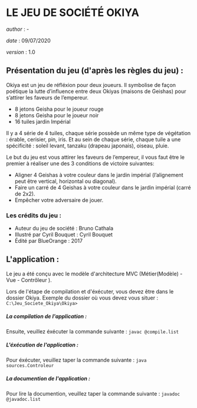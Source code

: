 # LE JEU DE SOCIÉTÉ OKIYA         

*author*  : -

*date*    : 09/07/2020

*version* : 1.0			

## Présentation du jeu (d'après les règles du jeu)	:

Okiya est un jeu de réfléxion pour deux joueurs. Il symbolise de façon poétique la lutte d’influence entre deux Okiyas (maisons de Geishas) pour s’attirer les faveurs de l’empereur.

- 8 jetons Geisha pour le joueur rouge 
- 8 jetons Geisha pour le joueur noir 
- 16 tuiles jardin Impérial

Il y a 4 série de 4 tuiles, chaque série possède un même type de végétation : érable, cerisier, pin, iris. 
Et au sein de chaque série, chaque tuile a une spécificité : soleil levant, tanzaku (drapeau japonais), oiseau, pluie.

Le but du jeu est vous attirer les faveurs de l’empereur, il vous faut être le premier à réaliser une des 3 conditions de victoire suivantes:

- Aligner 4 Geishas à votre couleur dans le jardin impérial (l’alignement peut être vertical, horizontal ou diagonal).
- Faire un carré de 4 Geishas à votre couleur dans le jardin impérial (carré de 2x2).
- Empêcher votre adversaire de jouer.

### Les crédits du jeu :

- Auteur du jeu de société 		 : Bruno Cathala
- Illustré par Cyril Bouquet 	: Cyril Bouquet
- Édité par BlueOrange 			    : 2017

## L'application :

Le jeu a été conçu avec le modèle d'architecture MVC (Métier(Modèle) - Vue - Contrôleur ).

Lors de l'étape de compilation et d'éxécuter, vous devez être dans le dossier Okiya.
Exemple du dossier où vous devez vous situer : `C:\Jeu_Societe_Okiya\Okiya>`

##### La compilation de l'application :

Ensuite, veuillez éxécuter la commande suivante : `javac @compile.list`

##### L'éxécution de l'application :  

Pour éxécuter, veuillez taper la commande suivante : `java sources.Controleur`
 
##### La documention de l'application :

Pour lire la documention, veuillez taper la commande suivante : `javadoc @javadoc.list`
